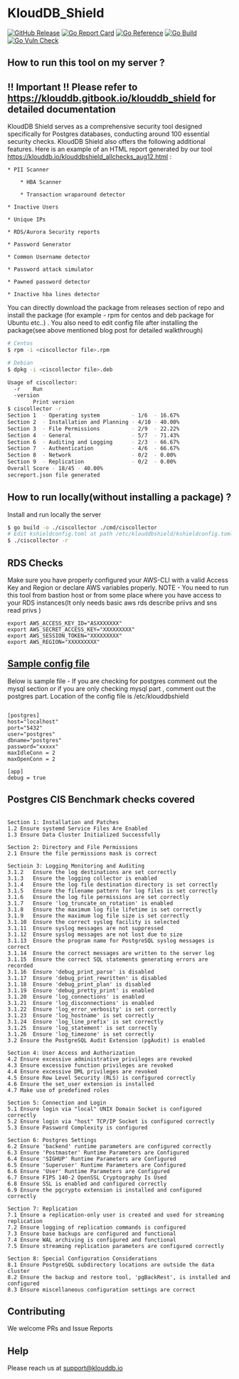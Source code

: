 # KloudDB_Shield

[![GitHub Release][release-img]][release]
[![Go Report Card][report-card-img]][report-card]
[![Go Reference](https://pkg.go.dev/badge/github.com/klouddb/klouddbshield.svg)](https://pkg.go.dev/github.com/klouddb/klouddbshield)
[![Go Build](https://github.com/klouddb/klouddbshield/actions/workflows/release.yml/badge.svg)](https://github.com/klouddb/klouddbshield/actions/workflows/release.yml)
[![Go Vuln Check](https://github.com/klouddb/klouddbshield/actions/workflows/govulncheck.yml/badge.svg)](https://github.com/klouddb/klouddbshield/actions/workflows/govulncheck.yml)

[release-img]: https://img.shields.io/github/release/klouddb/klouddbshield.svg?logo=github
[release]: https://github.com/klouddb/klouddbshield/releases
[report-card-img]: https://goreportcard.com/badge/github.com/klouddb/klouddbshield
[report-card]: https://goreportcard.com/report/github.com/klouddb/klouddbshield


## How to run this tool on my server ?

## !! Important !!  Please refer to https://klouddb.gitbook.io/klouddb_shield for detailed documentation


KloudDB Shield serves as a comprehensive security tool designed specifically for Postgres databases, conducting around 100 essential security checks. KloudDB Shield also offers the following additional features. Here is an example of an HTML report generated by our tool https://klouddb.io/klouddbshield_allchecks_aug12.html   :

	* PII Scanner
 
        * HBA Scanner

        * Transaction wraparound detector

	* Inactive Users

	* Unique IPs

	* RDS/Aurora Security reports

	* Password Generator

	* Common Username detector

	* Password attack simulator

	* Pawned password detector

	* Inactive hba lines detector

        

You can directly download the package from releases section of repo and install the package (for example - rpm for centos and deb package for Ubuntu etc..) . You also need to edit config file after installing the package(see above mentioned blog post for detailed walkthrough)


```bash
# Centos
$ rpm -i <ciscollector file>.rpm

# Debian
$ dpkg -i <ciscollector file>.deb

Usage of ciscollector:
  -r    Run
  -version
        Print version
$ ciscollector -r
Section 1  - Operating system          - 1/6  - 16.67%
Section 2  - Installation and Planning - 4/10 - 40.00%
Section 3  - File Permissions          - 2/9  - 22.22%
Section 4  - General                   - 5/7  - 71.43%
Section 6  - Auditing and Logging      - 2/3  - 66.67%
Section 7  - Authentication            - 4/6  - 66.67%
Section 8  - Network                   - 0/2  - 0.00%
Section 9  - Replication               - 0/2  - 0.00%
Overall Score - 18/45 - 40.00%
secreport.json file generated
```

## How to run locally(without installing a package) ?

Install and run locally the server

```bash
$ go build -o ./ciscollector ./cmd/ciscollector
# Edit kshieldconfig.toml at path /etc/klouddbshield/kshieldconfig.toml 
$ ./ciscollector -r
```
## RDS Checks

Make sure you have properly configured your AWS-CLI with a valid Access Key and Region or declare AWS variables properly. NOTE - You need to run this tool from bastion host or from some place where you have access to your RDS instances(It only needs basic aws rds describe priivs and sns read privs )
```
export AWS_ACCESS_KEY_ID="ASXXXXXXX"
export AWS_SECRET_ACCESS_KEY="XXXXXXXXX"
export AWS_SESSION_TOKEN="XXXXXXXXX"
export AWS_REGION="XXXXXXXXX"
```

## [Sample config file](https://github.com/klouddb/klouddbshield/blob/main/kshieldconfig_example.toml)
Below is sample file - If you are checking for postgres comment out the mysql section or if you are only checking mysql part , comment out the postgres part. Location of the config file is /etc/klouddbshield

```

[postgres]
host="localhost" 
port="5432" 
user="postgres"
dbname="postgres"
password="xxxxx" 
maxIdleConn = 2
maxOpenConn = 2

[app]
debug = true

```

## Postgres CIS Benchmark checks covered

```
	
Section 1: Installation and Patches	
1.2	Ensure systemd Service Files Are Enabled	
1.3	Ensure Data Cluster Initialized Successfully

Section 2: Directory and File Permissions	
2.1	Ensure the file permissions mask is correct

Sectioin 3: Logging Monitoring and Auditing	
3.1.2	Ensure the log destinations are set correctly	
3.1.3	Ensure the logging collector is enabled	
3.1.4	Ensure the log file destination directory is set correctly	
3.1.5	Ensure the filename pattern for log files is set correctly	
3.1.6	Ensure the log file permissions are set correctly	
3.1.7	Ensure 'log_truncate_on_rotation' is enabled	
3.1.8	Ensure the maximum log file lifetime is set correctly	
3.1.9	Ensure the maximum log file size is set correctly	
3.1.10	Ensure the correct syslog facility is selected	
3.1.11	Ensure syslog messages are not suppressed	
3.1.12	Ensure syslog messages are not lost due to size	
3.1.13	Ensure the program name for PostgreSQL syslog messages is correct	
3.1.14	Ensure the correct messages are written to the server log	
3.1.15	Ensure the correct SQL statements generating errors are recorded	
3.1.16	Ensure 'debug_print_parse' is disabled	
3.1.17	Ensure 'debug_print_rewritten' is disabled	
3.1.18	Ensure 'debug_print_plan' is disabled	
3.1.19	Ensure 'debug_pretty_print' is enabled	
3.1.20	Ensure 'log_connections' is enabled	
3.1.21	Ensure 'log_disconnections' is enabled	
3.1.22	Ensure 'log_error_verbosity' is set correctly	
3.1.23	Ensure 'log_hostname' is set correctly	
3.1.24	Ensure 'log_line_prefix' is set correctly	
3.1.25	Ensure 'log_statement' is set correctly	
3.1.26	Ensure 'log_timezone' is set correctly	
3.2	Ensure the PostgreSQL Audit Extension (pgAudit) is enabled

Section 4: User Access and Authorization	
4.2	Ensure excessive administrative privileges are revoked	
4.3	Ensure excessive function privileges are revoked	
4.4	Ensure excessive DML privileges are revoked	
4.5	Ensure Row Level Security (RLS) is configured correctly	
4.6	Ensure the set_user extension is installed	
4.7	Make use of predefined roles

Section 5: Connection and Login	
5.1	Ensure login via "local" UNIX Domain Socket is configured correctly	
5.2	Ensure login via "host" TCP/IP Socket is configured correctly	
5.3	Ensure Password Complexity is configured

Section 6: Postgres Settings	
6.2	Ensure 'backend' runtime parameters are configured correctly	
6.3	Ensure 'Postmaster' Runtime Parameters are Configured	
6.4	Ensure 'SIGHUP' Runtime Parameters are Configured	
6.5	Ensure 'Superuser' Runtime Parameters are Configured	
6.6	Ensure 'User' Runtime Parameters are Configured	
6.7	Ensure FIPS 140-2 OpenSSL Cryptography Is Used	
6.8	Ensure SSL is enabled and configured correctly	
6.9	Ensure the pgcrypto extension is installed and configured correctly

Section 7: Replication	
7.1	Ensure a replication-only user is created and used for streaming replication	
7.2	Ensure logging of replication commands is configured	
7.3	Ensure base backups are configured and functional	
7.4	Ensure WAL archiving is configured and functional	
7.5	Ensure streaming replication parameters are configured correctly	

Section 8: Special Configuration Considerations	
8.1	Ensure PostgreSQL subdirectory locations are outside the data cluster	
8.2	Ensure the backup and restore tool, 'pgBackRest', is installed and configured	
8.3	Ensure miscellaneous configuration settings are correct
```
## Contributing 

We welcome PRs and Issue Reports

## Help 

Please reach us at support@klouddb.io 

